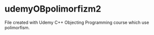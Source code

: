 # udemyOBpolimorfizm2
File created with Udemy C++ Objecting Programming course which use polimorfism.
